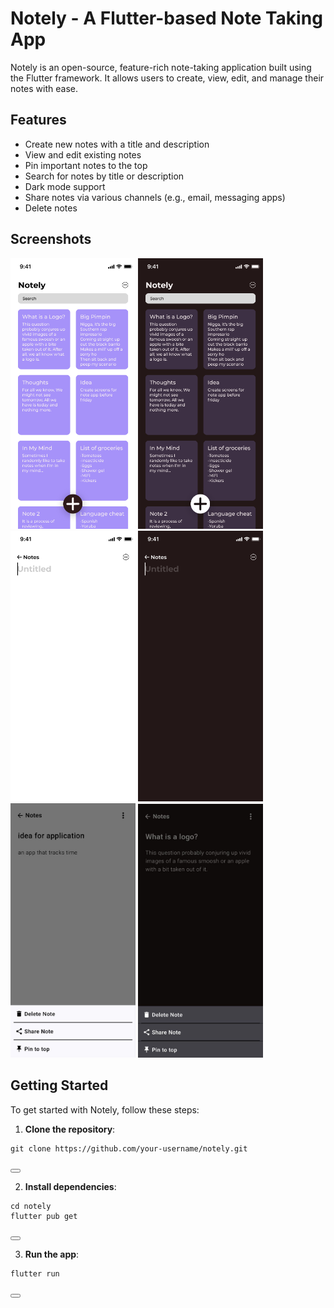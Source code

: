 # Notely - A Flutter-based Note Taking App

Notely is an open-source, feature-rich note-taking application built using the Flutter framework. It allows users to create, view, edit, and manage their notes with ease.

## Features

- Create new notes with a title and description
- View and edit existing notes
- Pin important notes to the top
- Search for notes by title or description
- Dark mode support
- Share notes via various channels (e.g., email, messaging apps)
- Delete notes

## Screenshots

<img src="assets/images/p1.png" width="200"> <img src="assets/images/p2.png" width="200"> <img src="assets/images/p3.png" width="200"> <img src="assets/images/p4.png" width="200"> <img src="assets/images/p5.jpg" width="200"> <img src="assets/images/p6.jpg" width="200">

## Getting Started

To get started with Notely, follow these steps:

1. **Clone the repository**:
<div class="code-with-copy">
  <pre><code>git clone https://github.com/your-username/notely.git</code></pre>
  <button class="copy-button" data-clipboard-text="git clone https://github.com/your-username/notely.git"></button>
</div>

2. **Install dependencies**:
<div class="code-with-copy">
  <pre><code>cd notely
flutter pub get
</code></pre><button class="copy-button" data-clipboard-text="cd notely
flutter pub get"></button></div>

3. **Run the app**:
<div class="code-with-copy">
  <pre><code>flutter run</code></pre>
  <button class="copy-button" data-clipboard-text="flutter run"></button>
</div>